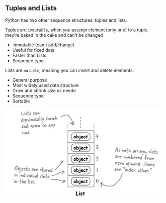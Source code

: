## Tuples and Lists
Python has two other sequence structures: tuples and lists.

Tuples are `immutable`, when you asssign element (only one) to a tuple, they're baked in the cake and can't be changed

- immutable (can't add/change)
- Useful for fixed data 
- Faster than Lists
- Sequence type

Lists are `mutable`, meaning you can insert and delete elements. 

- General purpose
- Most widely used data structure
- Grow and shrink size as neede
- Sequence type
- Sortable 

![List](https://github.com/ridwansswnto/devops-learn-python/blob/master/learn-the-concept/z.images/list.png)
